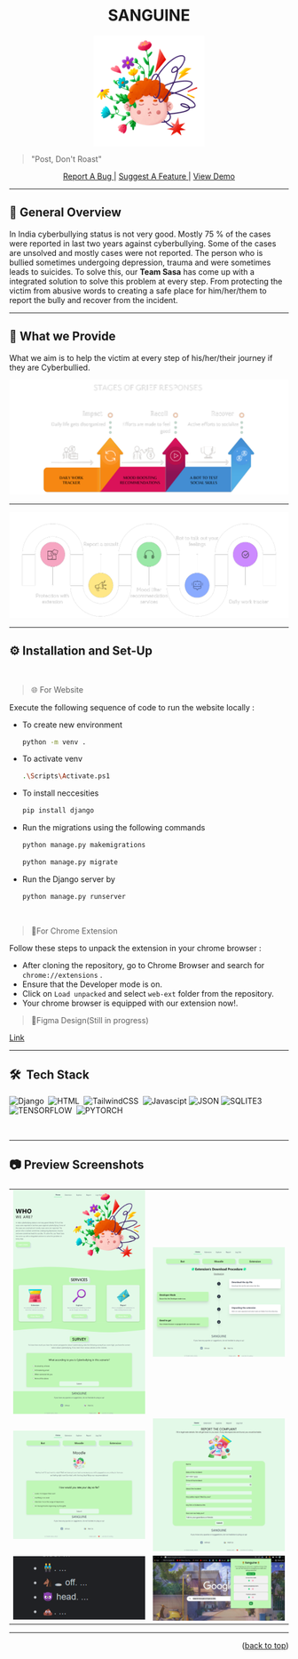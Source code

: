 <h1 id="top" align="center"> SANGUINE</h1>
<p align="center"><img align="center" alt="logo" src="static\images\hero.png" height="200px"></p>

> "Post, Don't Roast"
<p align="center"><a href="https://github.com/ankitakashyap05/musical-octo-spork/issues">Report A Bug </a> | <a href="https://github.com/ankitakashyap05/musical-octo-spork/issues">Suggest A Feature </a>| <a href="https://www.youtube.com/watch?v=XtfOcNhkTvE" target="_blank">View Demo </a></p>

---

## 📝 General Overview 
<p>In India cyberbullying status is not very
good. Mostly 75 % of the cases were reported in
last two years against cyberbullying. Some of the
cases are unsolved and mostly cases were not
reported. The person who is bullied sometimes
undergoing depression, trauma and were
sometimes leads to suicides. To solve this, our <b>Team Sasa</b> has come up with a integrated solution to solve this problem at every step. From protecting the victim from abusive words to creating a safe place for him/her/them to report the bully and recover from the incident.</p>

---
## 🤖 What we Provide

What we aim is to help the victim at every step of his/her/their journey if they are Cyberbullied.

<img src="static\images\grief-stages.png" >

---

<img src="static\images\features.png">

---

## ⚙️ Installation and Set-Up
<br>

> 🌐 For Website

Execute the following sequence of code to run the website locally :
- To create new environment
    ```sh
    python -m venv . 
    ```
 - To activate venv
    ```sh
   .\Scripts\Activate.ps1 
    ``` 
 - To install neccesities
      ```sh
   pip install django 
    ```     
- Run the migrations using the following commands
    ```sh
    python manage.py makemigrations
    ```
    ```sh
    python manage.py migrate
    ```

- Run the Django server by
    ```sh
    python manage.py runserver
    ```

<br>

>  🧩For Chrome Extension

Follow these steps to unpack the extension in your chrome browser :

- After cloning the repository, go to Chrome Browser and search for `chrome://extensions` .
- Ensure that the Developer mode is on.
- Click on `Load unpacked` and select `web-ext` folder from the repository.
- Your chrome browser is equipped with our extension now!.

> 🎨Figma Design(Still in progress)

<a href="https://www.figma.com/file/7rRIvKOpNyAF5jYTpEU6WK/Electrothon-4.0?node-id=82%3A50" target="_blank">Link</a>

---

## 🛠 &nbsp;Tech Stack
<!-- ![Tensorflow](https://img.shields.io/badge/TensorFlow%20-%23FF6F00.svg?&style=for-the-badge&logo=TensorFlow&logoColor=white)&nbsp;
![Keras](https://img.shields.io/badge/Keras%20-%23D00000.svg?&style=for-the-badge&logo=Keras&logoColor=white)&nbsp; -->
![Django](https://img.shields.io/badge/django%20-%23092E20.svg?&style=for-the-badge&logo=django&logoColor=white)&nbsp;
![HTML](https://img.shields.io/badge/html5%20-%23E34F26.svg?&style=for-the-badge&logo=html5&logoColor=white)&nbsp;
![TailwindCSS](https://img.shields.io/badge/Tailwind_CSS-38B2AC?style=for-the-badge&logo=tailwind-css&logoColor=white)&nbsp;
![Javascipt](https://img.shields.io/badge/javascript%20-%23323330.svg?&style=for-the-badge&logo=javascript&logoColor=%23F7DF1E)
![JSON](https://img.shields.io/badge/json-5E5C5C?style=for-the-badge&logo=json&logoColor=white)
![SQLITE3](https://img.shields.io/static/v1?style=for-the-badge&message=SQLite&color=003B57&logo=SQLite&logoColor=FFFFFF&label=)&nbsp;
![TENSORFLOW](https://img.shields.io/static/v1?style=for-the-badge&message=TensorFlow&color=FF6F00&logo=TensorFlow&logoColor=FFFFFF&label=)&nbsp;
![PYTORCH](https://img.shields.io/static/v1?style=for-the-badge&message=PyTorch&color=EE4C2C&logo=PyTorch&logoColor=FFFFFF&label=)&nbsp;

<br>

---
## 📷 Preview Screenshots

<table>
	<thead>
		<td>
			<b></b>
		</td>
		<td>
			<b></b>
		</td>
	</thead>
	<tr>
		<td>
			<img width="306" alt="code-one" src="static\images\screenshot-127.0.0.1_8000-2022.02.20-15_47_20.png">
		</td>
		<td>
			<img width="306" alt="render-one" src="static\images\screenshot-127.0.0.1_8000-2022.02.20-15_47_45.png">
		</td>
	</tr>
	<tr>
		<td>
			<img width="306" alt="code-two" src="static\images\screenshot-127.0.0.1_8000-2022.02.20-15_48_11.png">
		</td>
		<td>
			<img width="306" alt="render-two" src="static\images\screenshot-127.0.0.1_8000-2022.02.20-15_48_30.png">
		</td>
	</tr>
<tr>
		<td>
			<img width="306" alt="code-two" src="static\images\screenshot-www.google.com-2022.02.20-15_53_25.png">
		</td>
        	<td>
			<img width="306" alt="code-two" src="static\images\Screenshot 2022-02-20 155040.png">
		</td>


</tr>

</table>

---
<p align="right">(<a href="#top">back to top</a>)</p>

